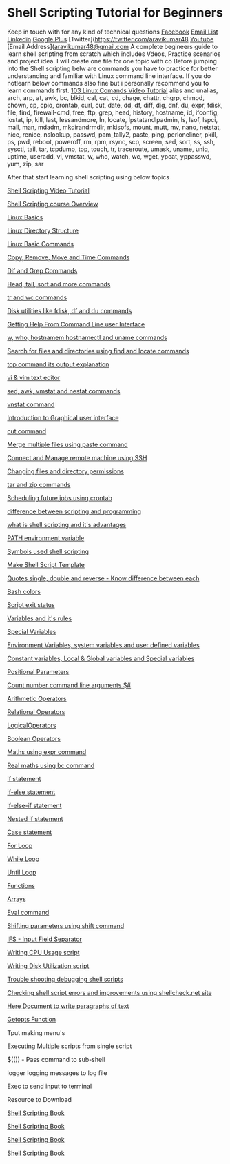 # Shell Scripting Tutorial for Beginners

Keep in touch with for any kind of technical questions 
[Facebook](https://www.facebook.com/Linuxarkit/)
[Email List](https://feedburner.google.com/fb/a/mailverify?uri=arkit)
[Linkedin](https://in.linkedin.com/in/ravi-kumar-94530121)
[Google Plus](https://plus.google.com/u/0/+RedhatEnterpriseLinuxStepbyStepGuide/posts)
[Twitter](https://twitter.com/aravikumar48
[Youtube](https://www.youtube.com/Techarkit?subconfirmation=1)
[Email Address](aravikumar48@gmail.com
A complete begineers guide to learn shell scripting from scratch which includes Vdeos, Practice scenarios and project idea. I will create one file for one topic with co
Before jumping into the Shell scripting belw are commands you have to practice for better understanding and familiar with Linux command line interface. 
If you do notlearn below commands also fine but i personally recommend you to learn commands first.
[103 Linux Comands Video Tutorial](https://www.youtube.com/watch?v=VG-MMju9RhQ&list=PLHyfPDPl-JDX_dfDEpsvglu4x3h1RjPkz)
alias and unalias, arch, arp, at, awk, bc, blkid, cal, cat, cd, chage, chattr, chgrp, chmod, chown, cp, cpio, crontab, curl, cut, date, dd, df, diff, dig, dnf, du, expr, fdisk, file, find, firewall-cmd, free, ftp, grep, head, history, hostname, id, ifconfig, iostat, ip, kill, last, lessandmore, ln, locate, lpstatandlpadmin, ls, lsof, lspci, mail, man, mdadm, mkdirandrmdir, mkisofs, mount, mutt, mv, nano, netstat, nice, renice, nslookup, passwd, pam_tally2, paste, ping, perloneliner, pkill, ps, pwd, reboot, poweroff, rm, rpm, rsync, scp, screen, sed, sort, ss, ssh, sysctl, tail, tar, tcpdump, top, touch, tr, traceroute, umask, uname, uniq, uptime, useradd, vi, vmstat, w, who, watch, wc, wget, ypcat, yppasswd, yum, zip, sar

After that start learning shell scripting using below topics

[Shell Scripting Video Tutorial](https://www.youtube.com/watch?v=7GNUzvjS_mE&list=PL8cE5Nxf6M6b8qW7CSMsdKbEsPdG9pWfu)

[Shell Scripting course Overview](https://www.youtube.com/watch?v=7GNUzvjS_mE)

[Linux Basics](https://www.youtube.com/watch?v=IFvMor-0eFM)

[Linux Directory Structure](https://www.youtube.com/watch?v=rVxpe1_lNFE)

[Linux Basic Commands](https://www.youtube.com/watch?v=yYC8aaQ3eZA)

[Copy, Remove, Move and Time Commands](https://www.youtube.com/watch?v=G7XFreQkDB8)

[Dif and Grep Commands](https://www.youtube.com/watch?v=RwcQ6JzTsmA)

[Head, tail, sort and more commands](https://www.youtube.com/watch?v=OgV3qrPQulU)

[tr and wc commands](https://www.youtube.com/watch?v=d40a5zFa8yI)

[Disk utilities like fdisk, df and du commands](https://www.youtube.com/watch?v=vx1WZepOmKg)

[Getting Help From Command Line user Interface](https://www.youtube.com/watch?v=GcYu-0IIJas)

[w, who, hostnamem hostnamectl and uname commands](https://www.youtube.com/watch?v=7shAr5lp_Wc)

[Search for files and directories using find and locate commands](https://www.youtube.com/watch?v=Rd6e-OrsHpo)

[top command its output explanation](https://www.youtube.com/watch?v=UQ7rr4_47YY)

[vi & vim text editor](https://www.youtube.com/watch?v=K3SUrcJ740Y)

[sed, awk, vmstat and nestat commands](https://www.youtube.com/watch?v=4hJorSKg9E0)

[vnstat command](https://www.youtube.com/watch?v=KlpE2Ok6Bxo)

[Introduction to Graphical user interface](https://www.youtube.com/watch?v=Yck_xhz9ku0)

[cut command](https://www.youtube.com/watch?v=kBZNJdw7RQQ)

[Merge multiple files using paste command](https://www.youtube.com/watch?v=_Efd6PxhNq4)

[Connect and Manage remote machine using SSH](https://www.youtube.com/watch?v=Dp9J7aktYDs)

[Changing files and directory permissions](https://www.youtube.com/watch?v=NNAxqSyTsUI)

[tar and zip commands](https://www.youtube.com/watch?v=lVQppyhgERA)

[Scheduling future jobs using crontab](https://www.youtube.com/watch?v=OOOabNTnSwY)

[difference between scripting and programming](https://www.youtube.com/watch?v=5UuTNosxNgI)

[what is shell scripting and it's advantages](https://www.youtube.com/watch?v=m2DvuF_S4Ac)

[PATH environment variable](https://www.youtube.com/watch?v=4TZyWegxzGY)

[Symbols used shell scripting](https://www.youtube.com/watch?v=L8IxV7bvBHU)

[Make Shell Script Template](https://www.youtube.com/watch?v=7KEQJ7jtkTg)

[Quotes single, double and reverse - Know difference between each](https://www.youtube.com/watch?v=9_fhRI-dos4)

[Bash colors](https://arkit.co.in/coloring-style-text-shell-scripting/)

[Script exit status](https://arkit.co.in/shell-scripting-exit-status-shell-scripting-return-codes/)

[Variables and it's rules](https://www.youtube.com/watch?v=839s_OtTqDA)

[Special Variables](https://www.youtube.com/watch?v=PfxzX4XNYRE)

[Environment Variables, system variables and user defined variables](https://www.youtube.com/watch?v=PfxzX4XNYRE)

[Constant variables, Local & Global variables and Special variables](https://www.youtube.com/watch?v=839s_OtTqDA)

[Positional Parameters](https://www.youtube.com/watch?v=PfxzX4XNYRE)

[Count number command line arguments $#](https://www.youtube.com/watch?v=YizjrX9ph10)

[Arithmetic Operators](https://www.youtube.com/watch?v=qxNQ_D8txPo)

[Relational Operators](https://www.youtube.com/watch?v=U-u1wx5VeTU)

[LogicalOperators](https://www.youtube.com/watch?v=m_F1FTKdUU4)

[Boolean Operators](https://www.youtube.com/watch?v=U-u1wx5VeTU)

[Maths using expr command](https://www.youtube.com/watch?v=qxNQ_D8txPo)

[Real maths using bc command](https://www.youtube.com/watch?v=qxNQ_D8txPo)

[if statement](https://www.youtube.com/watch?v=gncu9vzmILw)

[if-else statement](https://www.youtube.com/watch?v=nDhbOeEQeNY)

[if-else-if statement](https://www.youtube.com/watch?v=UJET-9cmaqU)

[Nested if statement](https://www.youtube.com/watch?v=Kd1SJFnmj9k)

[Case statement](https://www.youtube.com/watch?v=JJ7mAPU0KhI)

[For Loop](https://www.youtube.com/watch?v=1fnAUUS4qg0)

[While Loop](https://www.youtube.com/watch?v=nBMuVIRGpwY)

[Until Loop](https://www.youtube.com/watch?v=zdk795qFgWk)

[Functions](https://www.youtube.com/watch?v=jXv1otUXMG4)

[Arrays](https://www.youtube.com/watch?v=2Fetj2V6rrM)

[Eval command](https://www.youtube.com/watch?v=AjqBRGwLmLc&list=PL8cE5Nxf6M6b8qW7CSMsdKbEsPdG9pWfu&index=57&t=0s)

[Shifting parameters using shift command](https://www.youtube.com/watch?v=48j0kxOFKZE)

[IFS - Input Field Separator](https://www.youtube.com/watch?v=so8IRuhWjEM)

[Writing CPU Usage script](https://www.youtube.com/watch?v=NQx43bY4lNo)

[Writing Disk Utilization script](https://www.youtube.com/watch?v=yXhdDV13nrA)

[Trouble shooting debugging shell scripts](https://www.youtube.com/watch?v=kgj-4_gmvi4)

[Checking shell script errors and improvements using shellcheck.net site](https://www.youtube.com/watch?v=kgj-4_gmvi4)

[Here Document to write paragraphs of text](https://www.youtube.com/watch?v=r9lb0ZxGFqE)

[Getopts Function](https://www.youtube.com/watch?v=j-lEoC0DWI8)

Tput making menu's

Executing Multiple scripts from single script

$(()) - Pass command to sub-shell

logger logging messages to log file

Exec to send input to terminal

Resource to Download

[Shell Scripting Book](https://arkit-in.tradepub.com/free/w_wile48/)

[Shell Scripting Book](https://arkit-in.tradepub.com/free/w_pack42/)

[Shell Scripting Book](https://arkit-in.tradepub.com/free/w_advb01/)

[Shell Scripting Book](https://arkit-in.tradepub.com/free/w_wile54/)

